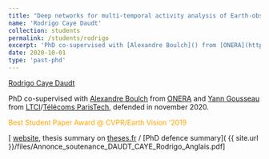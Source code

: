 ```yaml
---
title: "Deep networks for multi-temporal activity analysis of Earth-observation data"
name: 'Rodrigo Caye Daudt'
collection: students
permalink: /students/rodrigo
excerpt: 'PhD co-supervised with [Alexandre Boulch]() from [ONERA](https://www.onera.fr/en) and [Yann Gousseau](https://perso.telecom-paristech.fr/gousseau/) from [LTCI](https://ltci.telecom-paristech.fr/en/)/[Télécoms ParisTech](https://www.telecom-paristech.fr/eng), expected Fall 2020. <span style="color:orange;">Best Student Paper Award at CVPR/Earth Vision 19</span>'
date: 2020-10-01
type: 'past-phd'
---
```


[Rodrigo Caye Daudt](https://rcdaudt.github.io/)

PhD co-supervised with [Alexandre Boulch]() from [ONERA](https://www.onera.fr/en) and [Yann Gousseau](https://perso.telecom-paristech.fr/gousseau/) from [LTCI](https://ltci.telecom-paristech.fr/en/)/[Télécoms ParisTech](https://www.telecom-paristech.fr/eng), defended in november 2020.

<span style="color:orange;">Best Student Paper Award @ CVPR/Earth Vision '2019</span>

\[ [website](https://rcdaudt.github.io/), thesis summary on [theses.fr](http://www.theses.fr/s190227) / [PhD defence summary]( {{ site.url }}/files/Annonce_soutenance_DAUDT_CAYE_Rodrigo_Anglais.pdf\]


